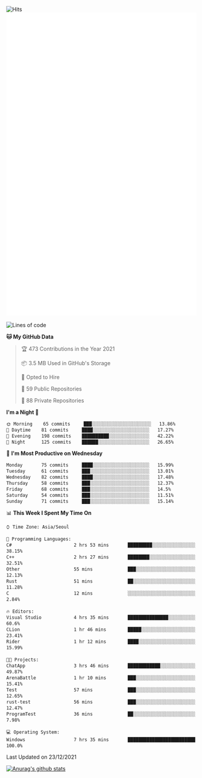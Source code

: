 ![Hits](https://hits.seeyoufarm.com/api/count/incr/badge.svg?url=https%3A%2F%2Fgithub.com%2Fkokose1234&count_bg=%2379C83D&title_bg=%23555555&icon=apple.svg&icon_color=%23E7E7E7&title=hits&edge_flat=false)
<br/>
![Metrics](https://github.com/kokose1234/kokose1234/blob/main/github-metrics.svg)

<!--START_SECTION:waka-->
![Lines of code](https://img.shields.io/badge/From%20Hello%20World%20I%27ve%20Written-8%20Million%20lines%20of%20code-blue)

**🐱 My GitHub Data** 

> 🏆 473 Contributions in the Year 2021
 > 
> 📦 3.5 MB Used in GitHub's Storage 
 > 
> 💼 Opted to Hire
 > 
> 📜 59 Public Repositories 
 > 
> 🔑 88 Private Repositories  
 > 
**I'm a Night 🦉** 

```text
🌞 Morning    65 commits     ███░░░░░░░░░░░░░░░░░░░░░░   13.86% 
🌆 Daytime    81 commits     ████░░░░░░░░░░░░░░░░░░░░░   17.27% 
🌃 Evening    198 commits    ██████████░░░░░░░░░░░░░░░   42.22% 
🌙 Night      125 commits    ██████░░░░░░░░░░░░░░░░░░░   26.65%

```
📅 **I'm Most Productive on Wednesday** 

```text
Monday       75 commits     ████░░░░░░░░░░░░░░░░░░░░░   15.99% 
Tuesday      61 commits     ███░░░░░░░░░░░░░░░░░░░░░░   13.01% 
Wednesday    82 commits     ████░░░░░░░░░░░░░░░░░░░░░   17.48% 
Thursday     58 commits     ███░░░░░░░░░░░░░░░░░░░░░░   12.37% 
Friday       68 commits     ███░░░░░░░░░░░░░░░░░░░░░░   14.5% 
Saturday     54 commits     ███░░░░░░░░░░░░░░░░░░░░░░   11.51% 
Sunday       71 commits     ███░░░░░░░░░░░░░░░░░░░░░░   15.14%

```


📊 **This Week I Spent My Time On** 

```text
⌚︎ Time Zone: Asia/Seoul

💬 Programming Languages: 
C#                       2 hrs 53 mins       █████████░░░░░░░░░░░░░░░░   38.15% 
C++                      2 hrs 27 mins       ████████░░░░░░░░░░░░░░░░░   32.51% 
Other                    55 mins             ███░░░░░░░░░░░░░░░░░░░░░░   12.13% 
Rust                     51 mins             ██░░░░░░░░░░░░░░░░░░░░░░░   11.28% 
C                        12 mins             ░░░░░░░░░░░░░░░░░░░░░░░░░   2.84%

🔥 Editors: 
Visual Studio            4 hrs 35 mins       ███████████████░░░░░░░░░░   60.6% 
CLion                    1 hr 46 mins        █████░░░░░░░░░░░░░░░░░░░░   23.41% 
Rider                    1 hr 12 mins        ████░░░░░░░░░░░░░░░░░░░░░   15.99%

🐱‍💻 Projects: 
ChatApp                  3 hrs 46 mins       ████████████░░░░░░░░░░░░░   49.87% 
ArenaBattle              1 hr 10 mins        ███░░░░░░░░░░░░░░░░░░░░░░   15.41% 
Test                     57 mins             ███░░░░░░░░░░░░░░░░░░░░░░   12.65% 
rust-test                56 mins             ███░░░░░░░░░░░░░░░░░░░░░░   12.47% 
ProgramTest              36 mins             ██░░░░░░░░░░░░░░░░░░░░░░░   7.98%

💻 Operating System: 
Windows                  7 hrs 35 mins       █████████████████████████   100.0%

```


 Last Updated on 23/12/2021
<!--END_SECTION:waka-->

[![Anurag's github stats](https://github-readme-stats.vercel.app/api?username=kokose1234&theme=dracula)](https://github.com/anuraghazra/github-readme-stats)



	
